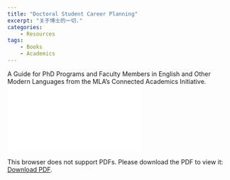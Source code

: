 ```yaml
---
title: "Doctoral Student Career Planning"
excerpt: "关于博士的一切."
categories: 
    - Resources
tags:
    - Books
    - Academics
---
```

A Guide for PhD Programs and Faculty Members in English and Other Modern Languages from the MLA’s Connected Academics Initiative.
<object data="../assets/pdf/Doctoral-Student-Career-Planning-May-2018.pdf" type="application/pdf" width="700px" height="700px">
    <embed src="../assets/pdf/Doctoral-Student-Career-Planning-May-2018.pdf">
        <p>This browser does not support PDFs. Please download the PDF to view it: <a href="https://www.mcgill.ca/caps/files/caps/guide_doctoral-student-career-planning.pdf">Download PDF</a>.</p>
    </embed>
</object>
